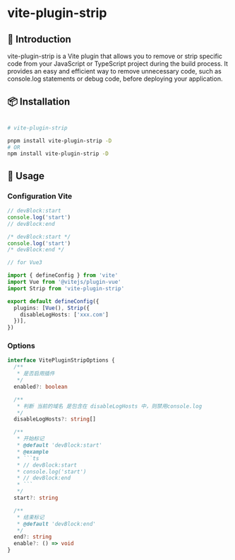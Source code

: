 # vite-plugin-strip

## 📖 Introduction

vite-plugin-strip is a Vite plugin that allows you to remove or strip specific code from your JavaScript or TypeScript project during the build process. It provides an easy and efficient way to remove unnecessary code, such as console.log statements or debug code, before deploying your application.


## 📦 Installation

```bash

# vite-plugin-strip 

pnpm install vite-plugin-strip -D
# OR
npm install vite-plugin-strip -D

```

## 🦄 Usage

### Configuration Vite

```ts
// devBlock:start
console.log('start')
// devBlock:end

/* devBlock:start */
console.log('start')
/* devBlock:end */

```

```ts
// for Vue3

import { defineConfig } from 'vite'
import Vue from '@vitejs/plugin-vue'
import Strip from 'vite-plugin-strip'

export default defineConfig({
  plugins: [Vue(), Strip({
    disableLogHosts: ['xxx.com']
  })],
})
```


### Options


```ts
interface VitePluginStripOptions {
  /**
   * 是否启用插件
   */
  enabled?: boolean

  /**
   * 判断 当前的域名 是包含在 disableLogHosts 中，则禁用console.log
   */
  disableLogHosts?: string[]

  /**
   * 开始标记
   * @default 'devBlock:start'
   * @example
   * ```ts
   * // devBlock:start
   * console.log('start')
   * // devBlock:end
   * ```
   */
  start?: string

  /** 
   * 结束标记
   * @default 'devBlock:end'
   */
  end?: string
  enable?: () => void
}
```
